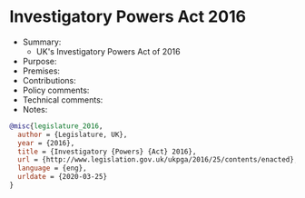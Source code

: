 # Investigatory Powers Act 2016

- Summary:
  - UK's Investigatory Powers Act of 2016
- Purpose:
- Premises:
- Contributions:
- Policy comments:
- Technical comments:
- Notes:

```bib
@misc{legislature_2016,
  author = {Legislature, UK},
  year = {2016},
  title = {Investigatory {Powers} {Act} 2016},
  url = {http://www.legislation.gov.uk/ukpga/2016/25/contents/enacted},
  language = {eng},
  urldate = {2020-03-25}
}
```
